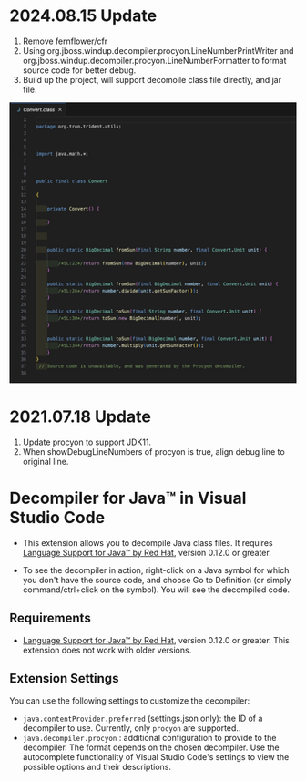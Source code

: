 # 2024.08.15 Update
1. Remove fernflower/cfr
2. Using org.jboss.windup.decompiler.procyon.LineNumberPrintWriter
     and org.jboss.windup.decompiler.procyon.LineNumberFormatter
   to format source code for better debug.
3. Build up the project, will support decomoile class file directly, and jar file.

![sample](https://raw.githubusercontent.com/bjmsu/vscode-java-decompiler/master/vsix_build/sample.jpg "sample")

# 2021.07.18 Update
1. Update procyon to support JDK11.
2. When showDebugLineNumbers of procyon is true, align debug line to original line.


# Decompiler for Java&trade; in Visual Studio Code
*  This extension allows you to decompile Java class files. It requires [Language Support for Java&trade; by Red Hat](https://marketplace.visualstudio.com/items?itemName=redhat.java), version 0.12.0 or greater.

*  To see the decompiler in action, right-click on a Java symbol for which you don't have the source code, and choose Go to Definition (or simply command/ctrl+click on the symbol). You will see the decompiled code.


## Requirements
*  [Language Support for Java&trade; by Red Hat](https://marketplace.visualstudio.com/items?itemName=redhat.java), version 0.12.0 or greater. This extension does not work with older versions.


## Extension Settings
You can use the following settings to customize the decompiler:

* `java.contentProvider.preferred` (settings.json only): the ID of a decompiler to use. Currently, only `procyon` are supported..
* `java.decompiler.procyon` : additional configuration to provide to the decompiler. The format depends on the chosen decompiler. Use the autocomplete functionality of Visual Studio Code's settings to view the possible options and their descriptions.
